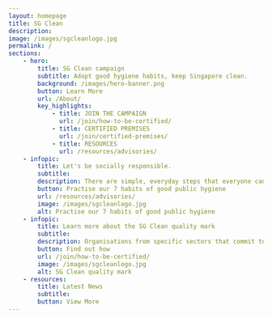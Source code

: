 ```yaml
---
layout: homepage
title: SG Clean
description: 
image: /images/sgcleanlogo.jpg
permalink: /
sections:
    - hero:
        title: SG Clean campaign
        subtitle: Adopt good hygiene habits, keep Singapore clean.
        background: /images/hero-banner.png
        button: Learn More
        url: /About/
        key_highlights:
            - title: JOIN THE CAMPAIGN
              url: /join/how-to-be-certified/
            - title: CERTIFIED PREMISES
              url: /join/certified-premises/
            - title: RESOURCES
              url: /resources/advisories/
    - infopic:
        title: Let's be socially responsible.
        subtitle:  
        description: There are simple, everyday steps that everyone can take to contribute to better personal and public hygiene standards around us.
        button: Practise our 7 habits of good public hygiene
        url: /resources/advisories/
        image: /images/sgcleanlogo.jpg
        alt: Practise our 7 habits of good public hygiene
    - infopic:
        title: Learn more about the SG Clean quality mark
        subtitle:
        description: Organisations from specific sectors that commit to upholding good sanitation and hygiene practices can be assessed and certified.
        button: Find out how
        url: /join/how-to-be-certified/
        image: /images/sgcleanlogo.jpg
        alt: SG Clean quality mark
    - resources:
        title: Latest News
        subtitle:
        button: View More
---
```

